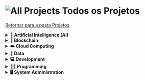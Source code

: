 <!-- # Todos os Projetos -->
# <img src="https://raw.githubusercontent.com/Tarikul-Islam-Anik/Animated-Fluent-Emojis/master/Emojis/Objects/Hammer%20and%20Wrench.png" alt="All Projects" width="45px"> Todos os Projetos
[Retornar para a pasta Projetos](../)

<details><summary><b>🧠 Artificial Intelligence (AI)</b></summary>
  <ul>
    <li>boot_023: <a href="https://github.com/PedroHeeger/boot/tree/main/dio/ai/boot_023">Bootcamp Nexa - Machine Learning para Iniciantes na AWS   <img src="https://github.com/PedroHeeger/boot/blob/main/dio/ai/boot_023/0-aux/logo_boot.png" alt="boot_023" style="height:25px; width:auto;"></a></li>
    <li>boot_024: <a href="https://github.com/PedroHeeger/boot/tree/main/dio/ai/boot_024">Formação Fundamentos de Inteligência Artificial   <img src="https://github.com/PedroHeeger/boot/blob/main/dio/ai/boot_024/0-aux/logo_boot.png" alt="boot_024" style="height:25px; width:auto;"></a></li>
    <li>boot_028: <a href="https://github.com/PedroHeeger/boot/tree/main/dio/ai/boot_028">Bootcamp Nexa - Fundamentos de IA Generativa e Claude 3   <img src="https://github.com/PedroHeeger/boot/blob/main/dio/ai/boot_028/0-aux/logo_boot.png" alt="boot_028" style="height:25px; width:auto;"></a></li>
    <li>boot_029: <a href="https://github.com/PedroHeeger/boot/tree/main/dio/ai/boot_029">Nexa - Engenharia de Prompts na AWS com Claude   <img src="https://github.com/PedroHeeger/boot/blob/main/dio/ai/boot_029/0-aux/logo_boot.png" alt="boot_029" style="height:25px; width:auto;"></a></li>
  </ul>
</details>

<details><summary><b>🔗 Blockchain</b></summary>
  <ul>
    <li>boot_025: <a href="https://github.com/PedroHeeger/boot/tree/main/dio/blockchain/boot_025">Formação Blockchain Specialist <img src="https://github.com/PedroHeeger/boot/blob/main/dio/blockchain/boot_025/0-aux/logo_boot.png" alt="boot_025" style="height:25px; width:auto;"></a></li>
    <li>boot_026: <a href="https://github.com/PedroHeeger/boot/tree/main/dio/blockchain/boot_026">Formação Web3 Fundamentals <img src="https://github.com/PedroHeeger/boot/blob/main/dio/blockchain/boot_026/0-aux/logo_boot.png" alt="boot_026" style="height:25px; width:auto;"></a></li>
    <li>boot_027: <a href="https://github.com/PedroHeeger/boot/tree/main/dio/blockchain/boot_027">Binance - Blockchain Developer with Solidity <img src="https://github.com/PedroHeeger/boot/blob/main/dio/blockchain/boot_027/0-aux/logo_boot.png" alt="boot_027" style="height:25px; width:auto;"></a></li>
  </ul>
</details>

<details><summary><b>☁️ Cloud Computing</b></summary>
  <ul>
    <li><details><summary>AWS <img src="https://cdn.jsdelivr.net/gh/devicons/devicon@latest/icons/amazonwebservices/amazonwebservices-original-wordmark.svg" alt="aws" style="height:25px; width:auto;"></summary>
        <ul>
          <li>boot_011: <a href="https://github.com/PedroHeeger/boot/tree/main/dio/aws/boot_011">Bootcamp Cloud AWS <img src="https://github.com/PedroHeeger/boot/blob/main/dio/aws/boot_011/0-aux/logo_boot.png" alt="boot_011" style="height:25px; width:auto;"></a></li>
          <li>boot_012: <a href="https://github.com/PedroHeeger/boot/tree/main/dio/aws/boot_012">Formação AWS Cloud Practitioner Certification <img src="https://github.com/PedroHeeger/boot/blob/main/dio/aws/boot_012/0-aux/logo_boot.png" alt="boot_012" style="height:25px; width:auto;"></a></li>
          <li>boot_013: <a href="https://github.com/PedroHeeger/boot/tree/main/dio/aws/boot_013">Descubra a Nuvem AWS - Nexa Resources <img src="https://github.com/PedroHeeger/boot/blob/main/dio/aws/boot_013/0-aux/logo_boot.png" alt="boot_013" style="height:25px; width:auto;"></a></li>
          <li>boot_014: <a href="https://github.com/PedroHeeger/boot/tree/main/dio/aws/boot_014">Descubra a Nuvem AWS – LocalizaLabs <img src="https://github.com/PedroHeeger/boot/blob/main/dio/aws/boot_014/0-aux/logo_boot.png" alt="boot_014" style="height:25px; width:auto;"></a></li>
          <li>curso_092: <a href="https://github.com/PedroHeeger/course/tree/main/aws_skill_builder/aws/curso_092">Introduction to Amazon Elastic Compute Cloud (EC2) <img src="https://github.com/PedroHeeger/course/blob/main/aws_skill_builder/aws/curso_092/0-aux/logo_course.png" alt="curso_092" style="height:25px; width:auto;"></a></li>
          <li>curso_093: <a href="https://github.com/PedroHeeger/course/tree/main/aws_skill_builder/aws/curso_093">AWS Compute Services Overview <img src="https://github.com/PedroHeeger/course/blob/main/aws_skill_builder/aws/curso_093/0-aux/logo_course.png" alt="curso_093" style="height:25px; width:auto;"></a></li>
          <li>curso_094: <a href="https://github.com/PedroHeeger/course/tree/main/aws_skill_builder/aws/curso_094">Elementos essenciais do AWS Cloud Practitioner <img src="https://github.com/PedroHeeger/course/blob/main/aws_skill_builder/aws/curso_094/0-aux/logo_course.png" alt="curso_094" style="height:25px; width:auto;"></a></li>
          <li>curso_096: <a href="https://github.com/PedroHeeger/course/tree/main/aws_skill_builder/aws/curso_096">Introduction to AWS Command Line Interface (CLI) <img src="https://github.com/PedroHeeger/course/blob/main/aws_skill_builder/aws/curso_096/0-aux/logo_course.png" alt="curso_096" style="height:25px; width:auto;"></a></li>
          <li>curso_097: <a href="https://github.com/PedroHeeger/course/tree/main/aws_skill_builder/aws/curso_097">Introduction to Amazon EC2 Systems Manager <img src="https://github.com/PedroHeeger/course/blob/main/aws_skill_builder/aws/curso_097/0-aux/logo_course.png" alt="curso_097" style="height:25px; width:auto;"></a></li>
          <li>curso_098: <a href="https://github.com/PedroHeeger/course/tree/main/aws_skill_builder/aws/curso_098">AWS Identity and Access Management - Basics <img src="https://github.com/PedroHeeger/course/blob/main/aws_skill_builder/aws/curso_098/0-aux/logo_course.png" alt="curso_098" style="height:25px; width:auto;"></a></li>
          <li>curso_099: <a href="https://github.com/PedroHeeger/course/tree/main/aws_skill_builder/aws/curso_099">Introduction to AWS Identity and Access Management (IAM) <img src="https://github.com/PedroHeeger/course/blob/main/aws_skill_builder/aws/curso_099/0-aux/logo_course.png" alt="curso_099" style="height:25px; width:auto;"></a></li>
          <li>curso_100: <a href="https://github.com/PedroHeeger/course/tree/main/aws_skill_builder/aws/curso_100">AWS Identity and Access Management - Architecture and Terminology <img src="https://github.com/PedroHeeger/course/blob/main/aws_skill_builder/aws/curso_100/0-aux/logo_course.png" alt="curso_100" style="height:25px; width:auto;"></a></li>
          <li>curso_101: <a href="https://github.com/PedroHeeger/course/tree/main/aws_skill_builder/aws/curso_101">Authentication and Authorization with AWS Identity and Access Management <img src="https://github.com/PedroHeeger/course/blob/main/aws_skill_builder/aws/curso_101/0-aux/logo_course.png" alt="curso_101" style="height:25px; width:auto;"></a></li>
          <li>curso_102: <a href="https://github.com/PedroHeeger/course/tree/main/aws_skill_builder/aws/curso_102">Introduction to Amazon Elastic Container Service <img src="https://github.com/PedroHeeger/course/blob/main/aws_skill_builder/aws/curso_102/0-aux/logo_course.png" alt="curso_102" style="height:25px; width:auto;"></a></li>
          <li>curso_103: <a href="https://github.com/PedroHeeger/course/tree/main/aws_skill_builder/aws/curso_103">Introduction to Amazon Elastic Container Registry <img src="https://github.com/PedroHeeger/course/blob/main/aws_skill_builder/aws/curso_103/0-aux/logo_course.png" alt="curso_103" style="height:25px; width:auto;"></a></li>
          <li>curso_104: <a href="https://github.com/PedroHeeger/course/tree/main/aws_skill_builder/aws/curso_104">Introduction to AWS Fargate <img src="https://github.com/PedroHeeger/course/blob/main/aws_skill_builder/aws/curso_104/0-aux/logo_course.png" alt="curso_104" style="height:25px; width:auto;"></a></li>
          <li>curso_105: <a href="https://github.com/PedroHeeger/course/tree/main/aws_skill_builder/aws/curso_105">Amazon Elastic Container Service (ECS) Primer <img src="https://github.com/PedroHeeger/course/blob/main/aws_skill_builder/aws/curso_105/0-aux/logo_course.png" alt="curso_105" style="height:25px; width:auto;"></a></li>
          <li>curso_106: <a href="https://github.com/PedroHeeger/course/tree/main/aws_skill_builder/aws/curso_106">Introduction to Containers <img src="https://github.com/PedroHeeger/course/blob/main/aws_skill_builder/aws/curso_106/0-aux/logo_course.png" alt="curso_106" style="height:25px; width:auto;"></a></li>
          <li>curso_107: <a href="https://github.com/PedroHeeger/course/tree/main/aws_skill_builder/aws/curso_107">Deep Dive on AWS Fargate: Building Serverless Containers at Scale <img src="https://github.com/PedroHeeger/course/blob/main/aws_skill_builder/aws/curso_107/0-aux/logo_course.png" alt="curso_107" style="height:25px; width:auto;"></a></li>
          <li>curso_109: <a href="https://github.com/PedroHeeger/course/tree/main/aws_skill_builder/aws/curso_109">Introduction to AWS Auto Scaling <img src="https://github.com/PedroHeeger/course/blob/main/aws_skill_builder/aws/curso_109/0-aux/logo_course.png" alt="curso_109" style="height:25px; width:auto;"></a></li>
          <li>curso_110: <a href="https://github.com/PedroHeeger/course/tree/main/aws_skill_builder/aws/curso_110">Introduction to Amazon Elastic Load Balancer - Application <img src="https://github.com/PedroHeeger/course/blob/main/aws_skill_builder/aws/curso_110/0-aux/logo_course.png" alt="curso_110" style="height:25px; width:auto;"></a></li>
          <li>curso_111: <a href="https://github.com/PedroHeeger/course/tree/main/aws_skill_builder/aws/curso_111">Introdução ao Amazon Bedrock <img src="https://github.com/PedroHeeger/course/blob/main/aws_skill_builder/aws/curso_111/0-aux/logo_course.png" alt="curso_111" style="height:25px; width:auto;"></a></li>
          <li>curso_112: <a href="https://github.com/PedroHeeger/course/tree/main/aws_skill_builder/aws/curso_112">Amazon CodeWhisperer: Introdução <img src="https://github.com/PedroHeeger/course/blob/main/aws_skill_builder/aws/curso_112/0-aux/logo_course.png" alt="curso_112" style="height:25px; width:auto;"></a></li>
          <li>curso_114: <a href="https://github.com/PedroHeeger/course/tree/main/aws_skill_builder/aws/curso_114">Amazon EKS Primer <img src="https://github.com/PedroHeeger/course/blob/main/aws_skill_builder/aws/curso_114/0-aux/logo_course.png" alt="curso_114" style="height:25px; width:auto;"></a></li>
          <li>curso_117: <a href="https://github.com/PedroHeeger/course/tree/main/outros/henrylle_maia/aws/curso_117">Domine AWS com Henrylle Maia <img src="https://github.com/PedroHeeger/course/blob/main/outros/henrylle_maia/aws/curso_117/0-aux/logo_course.png" alt="curso_117" style="height:25px; width:auto;"></a></li>
          <li>boot_022: <a href="https://github.com/PedroHeeger/boot/tree/main/edn/aws/boot_022">AWS re/Start - Cloud Computing <img src="https://github.com/PedroHeeger/boot/blob/main/edn/aws/boot_022/0-aux/logo_boot.png" alt="boot_022" style="height:25px; width:auto;"></a></li>
        </ul>
      </details></li>
  </ul>
</details>

<details><summary><b>💾 Data</b></summary>
  <ul>
    <li><details><summary><b>📊 Business Intelligence (BI)</b></summary>
      <ul>
        <li><details><summary>Power BI <img src="https://github.com/PedroHeeger/main/blob/main/0-aux/logos/software/microsoft_powerbi.png" alt="powerbi" style="height:25px; width:auto;"></summary>
          <ul>
            <li>curso_041: <a href="https://github.com/PedroHeeger/course/tree/main/hashtag/power_bi/curso_041">Intensivão de Power BI 2023 <img src="https://github.com/PedroHeeger/course/blob/main/hashtag/power_bi/curso_041/0-aux/logo_course.png" alt="curso_041" style="height:25px; width:auto;"></a></li>
            <li>curso_043: <a href="https://github.com/PedroHeeger/course/tree/main/simplifica_trein/power_bi/curso_043">Simplifica Power Excel <img src="https://github.com/PedroHeeger/course/blob/main/simplifica_trein/power_bi/curso_043/0-aux/logo_course.png" alt="curso_043" style="height:25px; width:auto;"></a></li>
            <li>curso_048: <a href="https://github.com/PedroHeeger/course/tree/main/xperiun/power_bi/curso_048">Minicurso Power BI Experience <img src="https://github.com/PedroHeeger/course/blob/main/xperiun/power_bi/curso_048/0-aux/logo_course.png" alt="curso_048" style="height:25px; width:auto;"></a></li>
            <li>curso_051: <a href="https://github.com/PedroHeeger/course/tree/main/xperiun/power_bi/curso_051">Desafio Missão ZERO - Bootcamp HPN <img src="https://github.com/PedroHeeger/course/blob/main/xperiun/power_bi/curso_051/0-aux/logo_course.png" alt="curso_051" style="height:25px; width:auto;"></a></li>
            <li>curso_069: <a href="https://github.com/PedroHeeger/course/tree/main/xperiun/power_bi/curso_069">Desafio Kickstart 1 | Atendimento Laboratorial <img src="https://github.com/PedroHeeger/course/blob/main/xperiun/power_bi/curso_069/0-aux/logo_course.png" alt="curso_069" style="height:25px; width:auto;"></a></li>
            <li>curso_074: <a href="https://github.com/PedroHeeger/course/tree/main/xperiun/power_bi/curso_074">002 - Desafio Kickstart | Filmes Netflix <img src="https://github.com/PedroHeeger/course/blob/main/xperiun/power_bi/curso_074/0-aux/logo_course.png" alt="curso_074" style="height:25px; width:auto;"></a></li>
            <li>curso_075: <a href="https://github.com/PedroHeeger/course/tree/main/simplifica_trein/power_bi/curso_075">Simplifica Power BI <img src="https://github.com/PedroHeeger/course/blob/main/simplifica_trein/power_bi/curso_075/0-aux/logo_course.png" alt="curso_075" style="height:25px; width:auto;"></a></li>
          </ul>
        </details></li>
      </ul>
    </details></li>
    <li><details><summary><b>🗄️ Databases</b></summary>
      <ul>
        <li><details><summary>MySQL Server <img src="https://cdn.jsdelivr.net/gh/devicons/devicon/icons/mysql/mysql-original.svg" alt="mysql_server" style="height:25px; width:auto;"></summary>
          <ul>
            <li>boot_<a href="">a <img src="" alt="" style="height:25px; width:auto;"></a></li>
          </ul>
        </details></li>
      </ul>
    </details></li>
    <li><details><summary><b>🟠 Big Data</b></summary>
        <ul>
            <li><details><summary>Apache Kafka <img src="https://cdn.jsdelivr.net/gh/devicons/devicon/icons/apachekafka/apachekafka-original.svg" alt="apache_kafka" style="height:25px; width:auto;"></summary>
                <ul>
                <li>boot_<a href="">a <img src="" alt="" style="height:25px; width:auto;"></a></li>
                </ul>
            </details></li>
            <li><details><summary>Apache Spark <img src="https://github.com/PedroHeeger/main/blob/main/0-aux/logos/software/apache_spark.png" alt="apache_spark" style="height:25px; width:auto;"></summary>
                <ul>
                <li>boot_<a href="">a <img src="" alt="" style="height:25px; width:auto;"></a></li>
                </ul>
            </details></li>
            <li><details><summary>Databricks <img src="https://github.com/PedroHeeger/main/blob/main/0-aux/logos/sites/databricks.png" alt="databricks" style="height:25px; width:auto;"></summary>
                <ul>
                <li>boot_<a href="">a <img src="" alt="" style="height:25px; width:auto;"></a></li>
                </ul>
            </details></li>
            <li><details><summary>Apache Airflow   <img src="https://github.com/PedroHeeger/main/blob/main/0-aux/logos/software/apache_airflow.png" alt="apache_airflow" style="height:25px; width:auto;"></summary>
                <ul>
                    <li>boot_<a href="">a   <img src="" alt="" style="height:25px; width:auto;"></a></li>
                </ul>
            </details></li>
        </ul>
    </details>
  </ul>
</details>

<details><summary><b>💻 Development</b></summary>
  <ul>
    <li><details><summary><b>🐳 Container</b></summary>
      <ul>
        <li><details><summary>Docker <img src="https://cdn.jsdelivr.net/gh/devicons/devicon/icons/docker/docker-original.svg" alt="docker" style="height:25px; width:auto;"></summary>
          <ul>
            <li>boot_006: <a href="https://github.com/PedroHeeger/boot/tree/main/dio/docker/boot_006">Formação Docker Fundamentals <img src="https://github.com/PedroHeeger/boot/blob/main/dio/docker/boot_006/0-aux/logo_boot.png" alt="boot_006" style="height:25px; width:auto;"></a></li>
            <li>curso_084: <a href="https://github.com/PedroHeeger/course/tree/main/4.linux/docker/curso_084">Containers Fundamentals <img src="https://github.com/PedroHeeger/course/blob/main/4.linux/docker/curso_084/0-aux/logo_course.jpg" alt="curso_084" style="height:25px; width:auto;"></a></li>
          </ul>
        </details></li>
        <li><details><summary>Kubernetes <img src="https://cdn.jsdelivr.net/gh/devicons/devicon/icons/kubernetes/kubernetes-plain.svg" alt="kubernetes" style="height:25px; width:auto;"></summary>
          <ul>
            <li>boot_015: <a href="https://github.com/PedroHeeger/boot/tree/main/dio/kubernetes/boot_015">Formação Kubernetes Fundamentals <img src="https://github.com/PedroHeeger/boot/blob/main/dio/kubernetes/boot_015/0-aux/logo_boot.png" alt="boot_015" style="height:25px; width:auto;"></a></li>
          </ul>
        </details></li>
      </ul>
    </details></li>
    <li><details><summary><b>🚀 CI/CD</b></summary>
      <ul>
        <li><details><summary>GitHub Actions <img src="https://github.com/PedroHeeger/main/blob/main/0-aux/logos/software/github_actions.png" alt="github_actions" style="height:25px; width:auto;"></summary>
          <ul>
            <li>boot_<a href="">a <img src="" alt="" style="height:25px; width:auto;"></a></li>
          </ul>
        </details></li>
      </ul>
    </details></li>
    <li><details><summary><b>🛠️ DevOps</b></summary>
      <ul>
        <li>curso_081: <a href="https://github.com/PedroHeeger/course/blob/main/outros/fabricio_veronez/devops/curso_081">Imersão DevOps & Cloud 1 <img src="https://github.com/PedroHeeger/course/blob/main/outros/fabricio_veronez/devops/curso_081/0-aux/logo_course.png" alt="curso_081" style="height:25px; width:auto;"></a></li>
        <li>curso_085: <a href="https://github.com/PedroHeeger/course/tree/main/4.linux/devops/curso_085">DevOps Essentials <img src="https://github.com/PedroHeeger/course/blob/main/4.linux/devops/curso_085/0-aux/logo_course.jpg" alt="curso_085" style="height:25px; width:auto;"></a></li>
        <li>curso_116: <a href="https://github.com/PedroHeeger/course/blob/main/outros/fabricio_veronez/devops/curso_116">Imersão Docker e Kubernetes <img src="https://github.com/PedroHeeger/course/blob/main/outros/fabricio_veronez/devops/curso_116/0-aux/logo_course.png" alt="curso_116" style="height:25px; width:auto;"></a></li>
        <li>boot_017: <a href="https://github.com/PedroHeeger/boot/tree/main/dio/devops/boot_017">Formação DevOps Fundamentals <img src="https://github.com/PedroHeeger/boot/blob/main/dio/devops/boot_017/0-aux/logo_boot.png" alt="boot_017" style="height:25px; width:auto;"></a></li>
        <li>boot_020: <a href="https://github.com/PedroHeeger/boot/tree/main/dio/devops/boot_020">Jornada DevOps com AWS - Impulso <img src="https://github.com/PedroHeeger/boot/blob/main/dio/devops/boot_020/0-aux/logo_boot.webp" alt="boot_020" style="height:25px; width:auto;"></a></li>
      </ul>
    </details></li>
    <li><details><summary><b>🔃 Versioning</b></summary>
      <ul>
        <li><details><summary>???</summary>
          <ul>
            <li>boot_<a href="">a <img src="" alt="" style="height:25px; width:auto;"></a></li>
          </ul>
        </details></li>
      </ul>
    </details></li>
  </ul>
</details>

<details><summary><b>👨‍💻 Programming</b></summary>
  <ul>
    <li><details><summary><b>👨‍💻 Programming Languages</b></summary>
      <ul>
        <li><details><summary>Java <img src="https://cdn.jsdelivr.net/gh/devicons/devicon/icons/java/java-original.svg" alt="java" style="height:25px; width:auto;"></summary>
          <ul>
            <li>boot_010: <a href="https://github.com/PedroHeeger/boot/tree/main/dio/java/boot_010">Formação Java Developer <img src="https://github.com/PedroHeeger/boot/blob/main/dio/java/boot_010/0-aux/logo_boot.png" alt="boot_010" style="height:25px; width:auto;"></a></li>
          </ul>
        </details></li>
        <li><details><summary>Python <img src="https://cdn.jsdelivr.net/gh/devicons/devicon/icons/python/python-original.svg" alt="python" style="height:25px; width:auto;"></summary>
          <ul>
            <li>curso_066: <a href="https://github.com/PedroHeeger/course/tree/main/dio/python/curso_066">Dev Week - Ifood Ciência de Dados com Python <img src="https://github.com/PedroHeeger/course/blob/main/dio/python/curso_066/0-aux/dev_week.png" alt="curso_066" style="height:25px; width:auto;"></a></li>
          </ul>
        </details></li>
        <li><details><summary>Spring <img src="https://cdn.jsdelivr.net/gh/devicons/devicon/icons/spring/spring-original.svg" alt="spring" style="height:25px; width:auto;"></summary>
          <ul>
            <li>boot_<a href="">a <img src="" alt="" style="height:25px; width:auto;"></a></li>
          </ul>
        </details></li>
      </ul>
    </details></li>
    <li><details><summary><b>💻 Shell Languages</b></summary>
      <ul>
        <li><details><summary>Windows PowerShell <img src="https://github.com/PedroHeeger/main/blob/main/0-aux/logos/software/windows_power_shell.png" alt="windows_power_shell" style="height:25px; width:auto;"></summary>
          <ul>
            <li>curso_119: <a href="https://github.com/PedroHeeger/course/tree/main/udemy/powershell/curso_119">Aprenda PowerShell do zero <img src="https://github.com/PedroHeeger/course/blob/main/udemy/powershell/curso_119/0-aux/logo_course.png" alt="curso_119" style="height:25px; width:auto;"></a></li>
          </ul>
        </details></li>
      </ul>
    </details></li>
    <li><details><summary><b>🌐 Others Languages</b></summary>
      <ul>
        <li><details><summary>HTML <img src="https://cdn.jsdelivr.net/gh/devicons/devicon/icons/html5/html5-original.svg" alt="html" style="height:25px; width:auto;"></summary>
          <ul>
            <li>boot_007: <a href="https://github.com/PedroHeeger/boot/tree/main/dio/html/boot_007">Formação HTML Web Developer <img src="https://github.com/PedroHeeger/boot/blob/main/dio/html/boot_007/0-aux/logo_boot.png" alt="boot_007" style="height:25px; width:auto;"></a></li>
          </ul>
        </details></li>
      </ul>
    </details></li>
    <li><details><summary><b>🧩 Programming Logic</b></summary>
      <ul>
        <li><details><summary>???</summary>
          <ul>
            <li>boot_<a href="">a <img src="" alt="" style="height:25px; width:auto;"></a></li>
          </ul>
        </details></li>
      </ul>
    </details></li>
  </ul>
</details>

<details><summary><b>🖥️ System Administration</b></summary>
  <ul>
    <li><details><summary><b>🧰 Configuration Management (CM)</b></summary>
        <ul>
          <li>
            <details>
              <summary>Terraform <img src="https://cdn.jsdelivr.net/gh/devicons/devicon/icons/terraform/terraform-original.svg" alt="terraform" style="height:25px; width:auto;"></summary>
              <ul>
                <li>boot_<a href="">a <img src="" alt="" style="height:25px; width:auto;"></a></li>
              </ul>
            </details>
          </li>
        </ul>
      </details>
    </li>
    <li><details><summary><b>🖥️ Operating System (OS)</b></summary>
        <ul>
            <li><details><summary>Linux <img src="https://cdn.jsdelivr.net/gh/devicons/devicon/icons/linux/linux-original.svg" alt="linux" style="height:25px; width:auto;"></summary>
            <ul>
                <li>boot_003: <a href="https://github.com/PedroHeeger/boot/tree/main/dio/linux/boot_003">Linux do Zero <img src="https://github.com/PedroHeeger/boot/blob/main/dio/linux/boot_003/0-aux/logo_boot.png" alt="boot_003" style="height:25px; width:auto;"></a></li>
                <li>boot_004: <a href="https://github.com/PedroHeeger/boot/tree/main/dio/linux/boot_004">Linux Experience <img src="https://github.com/PedroHeeger/boot/blob/main/dio/linux/boot_004/0-aux/logo_boot.png" alt="boot_004" style="height:25px; width:auto;"></a></li>
                <li>boot_005: <a href="https://github.com/PedroHeeger/boot/tree/main/dio/linux/boot_005">Formação Linux Fundamentals <img src="https://github.com/PedroHeeger/boot/blob/main/dio/linux/boot_005/0-aux/logo_boot.png" alt="boot_005" style="height:25px; width:auto;"></a></li>
                <li>curso_077: <a href="https://github.com/PedroHeeger/course/tree/main/4.linux/linux/curso_077">Linux Fundamentals <img src="https://github.com/PedroHeeger/course/blob/main/4.linux/linux/curso_077/0-aux/logo_course.jpg" alt="curso_077" style="height:25px; width:auto;"></a></li>
                <li>curso_083: <a href="https://github.com/PedroHeeger/course/tree/main/4.linux/linux/curso_083">Linux Essentials <img src="https://github.com/PedroHeeger/course/blob/main/4.linux/linux/curso_083/0-aux/logo_course.jpg" alt="curso_083" style="height:25px; width:auto;"></a></li>
            </ul>
            </details></li>
        </ul>
    </details></li>
  </ul>
</details>